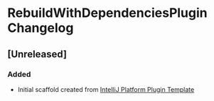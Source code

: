 <!-- Keep a Changelog guide -> https://keepachangelog.com -->

# RebuildWithDependenciesPlugin Changelog

## [Unreleased]
### Added
- Initial scaffold created from [IntelliJ Platform Plugin Template](https://github.com/JetBrains/intellij-platform-plugin-template)
